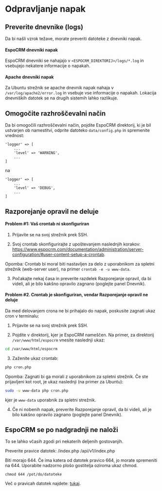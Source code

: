# Odpravljanje napak

## Preverite dnevnike (logs)

Da bi našli vzrok težave, morate preveriti datoteke z dnevniki napak.

#### EspoCRM dnevniki napak

EspoCRM dnevniki se nahajajo v `<ESPOCRM_DIREKTORIJ>/logs/*.log` in vsebujejo nekatere informacije o napakah.

#### Apache dnevniki napak

Za Ubuntu strežnik se apache dnevnik napak nahaja v `/var/log/apache2/error.log` in vsebuje vse informacije o napakah. Lokacija dnevniških datotek se na drugih sistemih lahko razlikuje.

## Omogočite razhroščevalni način

Da bi omogočili razhroščevalni način, pojdite EspoCRM direktorij, ki je bil ustvarjen ob namestitvi, odprite datoteko `data/config.php` in spremenite vrednost:

```
'logger' => [
    ...
    'level' => 'WARNING',
    ...
]
```
na
```
'logger' => [
    ...
    'level' => 'DEBUG',
    ...
]
```

## Razporejanje opravil ne deluje

#### Problem #1: Vaš crontab ni skonfiguriran

1. Prijavite se na svoj strežnik prek SSH.

2. Svoj crontab skonfigurirajte z upoštevanjem naslednjih korakov: https://www.espocrm.com/documentation/administration/server-configuration/#user-content-setup-a-crontab.

Opomba: Crontab bi moral biti nastavljen za delo z uporabnikom za spletni strežnik (web-server user), na primer `crontab -e -u www-data`.

3. Počakajte nekaj časa in preverite razdelek Razporejanje opravil, da bi videli, ali je bilo kakšno opravilo zagnano (poglejte panel Dnevnik).

#### Problem #2. Crontab je skonfiguriran, vendar Razporejanje opravil ne deluje

Da med delovanjem crona ne bi prihajalo do napak, poskusite zagnati ukaz cron v terminalu:

1. Prijavite se na svoj strežnik prek SSH.

2. Pojdite v direktorij, kjer je EspoCRM nameščen. Na primer, za direktorij `/var/www/html/espocrm` vnesite naslednji ukaz:

```bash
cd /var/www/html/espocrm
```

3. Zaženite ukaz crontab:

```bash
php cron.php
```

Opomba: Zagnati bi ga morali z uporabnikom za spletni strežnik. Če ste prijavljeni kot root, je ukaz naslednji (na primer za Ubuntu):

```bash
sudo -u www-data php cron.php
```

kjer je `www-data` uporabnik za spletni strežnik.

4. Če ni nobenih napak, preverite Razporejanje opravil, da bi videli, ali je bilo kakšno opravilo zagnano (poglejte panel Dnevnik).

## EspoCRM se po nadgradnji ne naloži

To se lahko včasih zgodi pri nekaterih deljenih gostovanjih.

Preverite pravice datotek:
/index.php
/api/v1/index.php

Biti morajo 644. Če ima katera od datotek pravico 664, jo morate spremeniti na 644. Uporabite nadzorno plošo gostitelja oziroma ukaz chmod.

```
chmod 644 /pot/do/datoteke
```
Več o pravicah datotek najdete: [tukaj](server-configuration.md#required-permissions-for-unix-based-systems).
